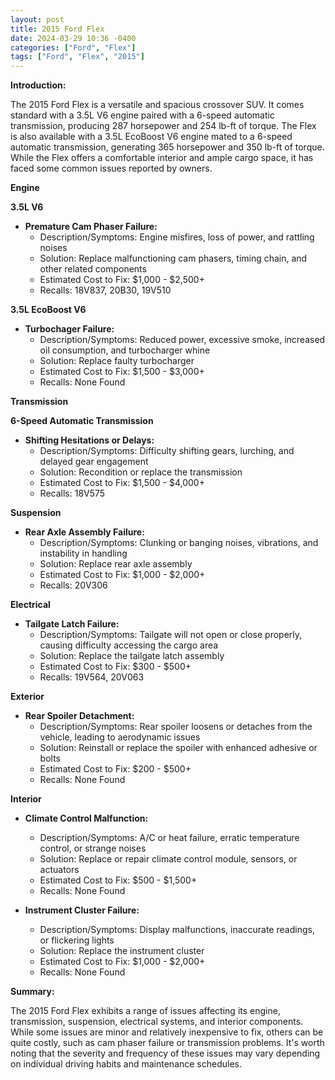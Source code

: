 ```yaml
---
layout: post
title: 2015 Ford Flex
date: 2024-03-29 10:36 -0400
categories: ["Ford", "Flex"]
tags: ["Ford", "Flex", "2015"]
---
```

**Introduction:**

The 2015 Ford Flex is a versatile and spacious crossover SUV. It comes standard with a 3.5L V6 engine paired with a 6-speed automatic transmission, producing 287 horsepower and 254 lb-ft of torque. The Flex is also available with a 3.5L EcoBoost V6 engine mated to a 6-speed automatic transmission, generating 365 horsepower and 350 lb-ft of torque. While the Flex offers a comfortable interior and ample cargo space, it has faced some common issues reported by owners.

**Engine**

**3.5L V6**
- **Premature Cam Phaser Failure:**
  - Description/Symptoms: Engine misfires, loss of power, and rattling noises
  - Solution: Replace malfunctioning cam phasers, timing chain, and other related components
  - Estimated Cost to Fix: $1,000 - $2,500+
  - Recalls: 18V837, 20B30, 19V510

**3.5L EcoBoost V6**
- **Turbochager Failure:**
  - Description/Symptoms: Reduced power, excessive smoke, increased oil consumption, and turbocharger whine
  - Solution: Replace faulty turbocharger
  - Estimated Cost to Fix: $1,500 - $3,000+
  - Recalls: None Found

**Transmission**

**6-Speed Automatic Transmission**
- **Shifting Hesitations or Delays:**
  - Description/Symptoms: Difficulty shifting gears, lurching, and delayed gear engagement
  - Solution: Recondition or replace the transmission
  - Estimated Cost to Fix: $1,500 - $4,000+
  - Recalls: 18V575

**Suspension**
- **Rear Axle Assembly Failure:**
  - Description/Symptoms: Clunking or banging noises, vibrations, and instability in handling
  - Solution: Replace rear axle assembly
  - Estimated Cost to Fix: $1,000 - $2,000+
  - Recalls: 20V306

**Electrical**
- **Tailgate Latch Failure:**
  - Description/Symptoms: Tailgate will not open or close properly, causing difficulty accessing the cargo area
  - Solution: Replace the tailgate latch assembly
  - Estimated Cost to Fix: $300 - $500+
  - Recalls: 19V564, 20V063

**Exterior**
- **Rear Spoiler Detachment:**
  - Description/Symptoms: Rear spoiler loosens or detaches from the vehicle, leading to aerodynamic issues
  - Solution: Reinstall or replace the spoiler with enhanced adhesive or bolts
  - Estimated Cost to Fix: $200 - $500+
  - Recalls: None Found

**Interior**
- **Climate Control Malfunction:**
  - Description/Symptoms: A/C or heat failure, erratic temperature control, or strange noises
  - Solution: Replace or repair climate control module, sensors, or actuators
  - Estimated Cost to Fix: $500 - $1,500+
  - Recalls: None Found

- **Instrument Cluster Failure:**
  - Description/Symptoms: Display malfunctions, inaccurate readings, or flickering lights
  - Solution: Replace the instrument cluster
  - Estimated Cost to Fix: $1,000 - $2,000+
  - Recalls: None Found

**Summary:**

The 2015 Ford Flex exhibits a range of issues affecting its engine, transmission, suspension, electrical systems, and interior components. While some issues are minor and relatively inexpensive to fix, others can be quite costly, such as cam phaser failure or transmission problems. It's worth noting that the severity and frequency of these issues may vary depending on individual driving habits and maintenance schedules.
